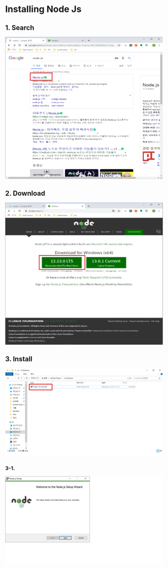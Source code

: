 # Installing Node Js

## 1. Search
![Search](../img/nodeJs/NodeJs_1.png)

## 2. Download
![Download](../img/nodeJs/NodeJs_2.png)

## 3. Install
![Install](../img/nodeJs/NodeJs_3.png)

### 3-1.
![Install1](../img/nodeJs/NodeJs_4.png)
